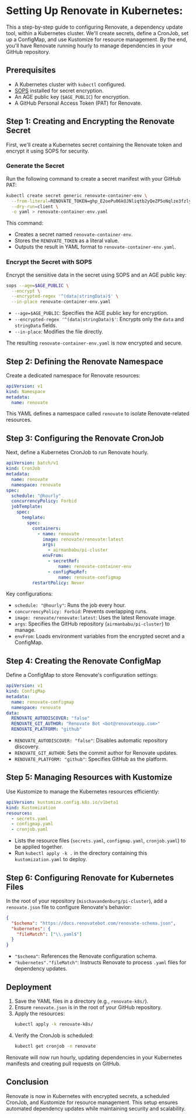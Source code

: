 # Setting Up Renovate in Kubernetes:

This a step-by-step guide to configuring Renovate, a dependency update tool, within a Kubernetes cluster. We'll create secrets, define a CronJob, set up a ConfigMap, and use Kustomize for resource management. By the end, you'll have Renovate running hourly to manage dependencies in your GitHub repository.

## Prerequisites

- A Kubernetes cluster with `kubectl` configured.
- [SOPS](https://github.com/mozilla/sops) installed for secret encryption.
- An AGE public key (`$AGE_PUBLIC`) for encryption.
- A GitHub Personal Access Token (PAT) for Renovate.

## Step 1: Creating and Encrypting the Renovate Secret

First, we'll create a Kubernetes secret containing the Renovate token and encrypt it using SOPS for security.

### Generate the Secret

Run the following command to create a secret manifest with your GitHub PAT:

```bash
kubectl create secret generic renovate-container-env \
  --from-literal=RENOVATE_TOKEN=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 \
  --dry-run=client \
  -o yaml > renovate-container-env.yaml
```

This command:

- Creates a secret named `renovate-container-env`.
- Stores the `RENOVATE_TOKEN` as a literal value.
- Outputs the result in YAML format to `renovate-container-env.yaml`.

### Encrypt the Secret with SOPS

Encrypt the sensitive data in the secret using SOPS and an AGE public key:

```bash
sops --age=$AGE_PUBLIC \
  --encrypt \
  --encrypted-regex '^(data|stringData)$' \
  --in-place renovate-container-env.yaml
```

- `--age=$AGE_PUBLIC`: Specifies the AGE public key for encryption.
- `--encrypted-regex '^(data|stringData)$'`: Encrypts only the `data` and `stringData` fields.
- `--in-place`: Modifies the file directly.

The resulting `renovate-container-env.yaml` is now encrypted and secure.

## Step 2: Defining the Renovate Namespace

Create a dedicated namespace for Renovate resources:

```yaml
apiVersion: v1
kind: Namespace
metadata:
  name: renovate
```

This YAML defines a namespace called `renovate` to isolate Renovate-related resources.

## Step 3: Configuring the Renovate CronJob

Next, define a Kubernetes CronJob to run Renovate hourly.

```yaml
apiVersion: batch/v1
kind: CronJob
metadata:
  name: renovate
  namespace: renovate
spec:
  schedule: "@hourly"
  concurrencyPolicy: Forbid
  jobTemplate:
    spec:
      template:
        spec:
          containers:
            - name: renovate
              image: renovate/renovate:latest
              args:
                - airmanbabu/pi-cluster
              envFrom:
                - secretRef:
                    name: renovate-container-env
                - configMapRef:
                    name: renovate-configmap
          restartPolicy: Never
```

Key configurations:

- `schedule: "@hourly"`: Runs the job every hour.
- `concurrencyPolicy: Forbid`: Prevents overlapping runs.
- `image: renovate/renovate:latest`: Uses the latest Renovate image.
- `args`: Specifies the GitHub repository (`airmanbabu/pi-cluster`) to manage.
- `envFrom`: Loads environment variables from the encrypted secret and a ConfigMap.

## Step 4: Creating the Renovate ConfigMap

Define a ConfigMap to store Renovate's configuration settings:

```yaml
apiVersion: v1
kind: ConfigMap
metadata:
  name: renovate-configmap
  namespace: renovate
data:
  RENOVATE_AUTODISCOVER: "false"
  RENOVATE_GIT_AUTHOR: "Renovate Bot <bot@renovateapp.com>"
  RENOVATE_PLATFORM: "github"
```

- `RENOVATE_AUTODISCOVER: "false"`: Disables automatic repository discovery.
- `RENOVATE_GIT_AUTHOR`: Sets the commit author for Renovate updates.
- `RENOVATE_PLATFORM: "github"`: Specifies GitHub as the platform.

## Step 5: Managing Resources with Kustomize

Use Kustomize to manage the Kubernetes resources efficiently:

```yaml
apiVersion: kustomize.config.k8s.io/v1beta1
kind: Kustomization
resources:
  - secrets.yaml
  - configmap.yaml
  - cronjob.yaml
```

- Lists the resource files (`secrets.yaml`, `configmap.yaml`, `cronjob.yaml`) to be applied together.
- Run `kubectl apply -k .` in the directory containing this `kustomization.yaml` to deploy.

## Step 6: Configuring Renovate for Kubernetes Files

In the root of your repository (`mischavandenburg/pi-cluster`), add a `renovate.json` file to configure Renovate's behavior:

```json
{
  "$schema": "https://docs.renovatebot.com/renovate-schema.json",
  "kubernetes": {
    "fileMatch": ["\\.yaml$"]
  }
}
```

- `"$schema"`: References the Renovate configuration schema.
- `"kubernetes"."fileMatch"`: Instructs Renovate to process `.yaml` files for dependency updates.

## Deployment

1. Save the YAML files in a directory (e.g., `renovate-k8s/`).
2. Ensure `renovate.json` is in the root of your GitHub repository.
3. Apply the resources:
   ```bash
   kubectl apply -k renovate-k8s/
   ```
4. Verify the CronJob is scheduled:
   ```bash
   kubectl get cronjob -n renovate
   ```

Renovate will now run hourly, updating dependencies in your Kubernetes manifests and creating pull requests on GitHub.

## Conclusion

Renovate is now in Kubernetes with encrypted secrets, a scheduled CronJob, and Kustomize for resource management. This setup ensures automated dependency updates while maintaining security and scalability.
